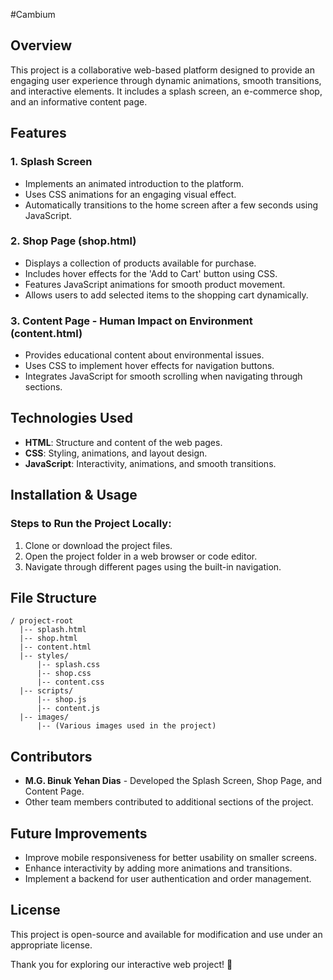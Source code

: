 #Cambium

## Overview
This project is a collaborative web-based platform designed to provide an engaging user experience through dynamic animations, smooth transitions, and interactive elements. It includes a splash screen, an e-commerce shop, and an informative content page.

## Features

### 1. Splash Screen
- Implements an animated introduction to the platform.
- Uses CSS animations for an engaging visual effect.
- Automatically transitions to the home screen after a few seconds using JavaScript.

### 2. Shop Page (shop.html)
- Displays a collection of products available for purchase.
- Includes hover effects for the 'Add to Cart' button using CSS.
- Features JavaScript animations for smooth product movement.
- Allows users to add selected items to the shopping cart dynamically.

### 3. Content Page - Human Impact on Environment (content.html)
- Provides educational content about environmental issues.
- Uses CSS to implement hover effects for navigation buttons.
- Integrates JavaScript for smooth scrolling when navigating through sections.

## Technologies Used
- **HTML**: Structure and content of the web pages.
- **CSS**: Styling, animations, and layout design.
- **JavaScript**: Interactivity, animations, and smooth transitions.

## Installation & Usage
### Steps to Run the Project Locally:
1. Clone or download the project files.
2. Open the project folder in a web browser or code editor.
3. Navigate through different pages using the built-in navigation.

## File Structure
```
/ project-root
  |-- splash.html
  |-- shop.html
  |-- content.html
  |-- styles/
      |-- splash.css
      |-- shop.css
      |-- content.css
  |-- scripts/
      |-- shop.js
      |-- content.js
  |-- images/
      |-- (Various images used in the project)
```

## Contributors
- **M.G. Binuk Yehan Dias** - Developed the Splash Screen, Shop Page, and Content Page.
- Other team members contributed to additional sections of the project.

## Future Improvements
- Improve mobile responsiveness for better usability on smaller screens.
- Enhance interactivity by adding more animations and transitions.
- Implement a backend for user authentication and order management.

## License
This project is open-source and available for modification and use under an appropriate license.

Thank you for exploring our interactive web project! 🚀

